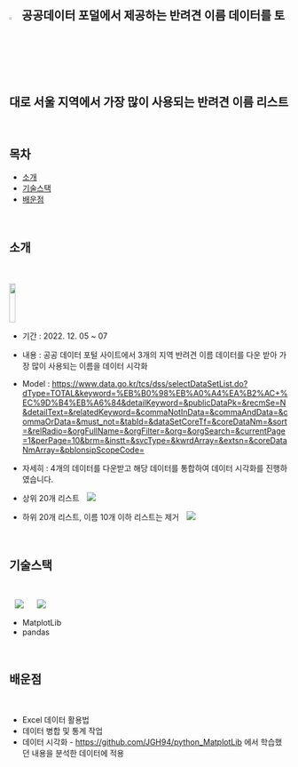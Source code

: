 

<br>

## <img width="3.5%" src="https://user-images.githubusercontent.com/31702431/144234797-cb18a5e6-66fc-40ec-84e9-b4e3dc3d89c1.png"> 공공데이터 포덜에서 제공하는 반려견 이름 데이터를 토대로 서울 지역에서 가장 많이 사용되는 반려견 이름 리스트
<br>

## 목차

* [소개](#소개) 
* [기술스택](#기술스택)
* [배운점](#배운점)
<br>


## 소개

<br>
<br>
 <img width="15%" height = "70dp" src="https://user-images.githubusercontent.com/41178868/206077651-1923b382-f59e-47b0-b151-2a401df3ff7c.png">   

- 기간 : 2022. 12. 05 ~ 07
- 내용 : 공공 데이터 포털 사이트에서 3개의 지역 반려견 이름 데이터를 다운 받아 가장 많이 사용되는 이름을 데이터 시각화  

- Model : https://www.data.go.kr/tcs/dss/selectDataSetList.do?dType=TOTAL&keyword=%EB%B0%98%EB%A0%A4%EA%B2%AC+%EC%9D%B4%EB%A6%84&detailKeyword=&publicDataPk=&recmSe=N&detailText=&relatedKeyword=&commaNotInData=&commaAndData=&commaOrData=&must_not=&tabId=&dataSetCoreTf=&coreDataNm=&sort=&relRadio=&orgFullName=&orgFilter=&org=&orgSearch=&currentPage=1&perPage=10&brm=&instt=&svcType=&kwrdArray=&extsn=&coreDataNmArray=&pblonsipScopeCode=

- 자세히 : 4개의 데이터를 다운받고 해당 데이터를 통합하여 데이터 시각화를 진행하였습니다.
- 상위 20개 리스트
 <img
                src="https://user-images.githubusercontent.com/41178868/206078294-62b23f83-ab34-4fbf-806c-1163cdd351e2.png"
                style="height : auto; margin-left : 10px; margin-right : 10px;"/> 
- 하위 20개 리스트, 이름 10개 이하 리스트는 제거
 <img
                src="https://user-images.githubusercontent.com/41178868/206078414-46390706-41db-4042-bcf7-8e6383c1b330.png"
                style="height : auto; margin-left : 10px; margin-right : 10px;"/> 
 

<br>

 


## 기술스택

<br>

 <img
                src="https://img.shields.io/badge/-Python-3776AB?style=plastic&logo=Python&logoColor=white&link=https://we-co.tistory.com/"
                style="height : auto; margin-left : 10px; margin-right : 10px;"/>
 <img
                src="https://img.shields.io/badge/-NumPy-013243?style=plastic&logo=NumPy&logoColor=white&link=https://we-co.tistory.com/"
                style="height : auto; margin-left : 10px; margin-right : 10px;"/> 

- MatplotLib
- pandas            
                 
<br>


## 배운점

<br>

* Excel 데이터 활용법 
* 데이터 병합 및 통계 작업
* 데이터 시각화 -  https://github.com/JGH94/python_MatplotLib 에서 학습했던 내용을 분석한 데이터에 적용

